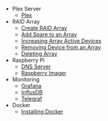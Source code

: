 - Plex Server
  - [Plex](plex-server/setup.md)
- RAID Array
  - [Create RAID Array](raid-array/create-raid-array.md)
  - [Add Spare to an Array](raid-array/add-device.md)
  - [Increasing Array Active Devices](raid-array/increase-devices.md)
  - [Removing Device from an Array](raid-array/removing-device.md)
  - [Deleting Array](raid-array/deleting-array.md)
- Raspberry Pi
  - [DNS Server](raspberry-pi/dns-server.md)
  - [Raspberry Imager](raspberry-pi/raspberry-imager.md)
- Monitoring
  - [Grafana](monitor/grafana.md)
  - [InfluxDB](monitor/influxdb.md)
  - [Telegraf](monitor/telegraf.md)
- Docker
  - [Installing Docker](docker/install-docker.md)